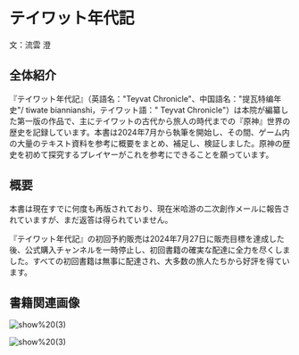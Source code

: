 # テイワット年代記

文：流雲 澄

## 全体紹介

『テイワット年代記』（英語名："Teyvat Chronicle"、中国語名："<span lang="zh-CN">提瓦特编年史</span>"/ <span lang="zh-CN">tiwate biannianshi</span>，テイワット語："<span lang="Teyvat"> Teyvat Chronicle</span>"）は本院が編纂した第一版の作品で、主にテイワットの古代から旅人の時代までの『原神』世界の歴史を記録しています。本書は2024年7月から執筆を開始し、その間、ゲーム内の大量のテキスト資料を参考に概要をまとめ、補足し、検証しました。原神の歴史を初めて探究するプレイヤーがこれを参考にできることを願っています。

## 概要

本書は現在すでに何度も再版されており、現在米哈游の二次創作メールに報告されていますが、まだ返答は得られていません。

『テイワット年代記』の初回予約販売は2024年7月27日に販売目標を達成した後、公式購入チャンネルを一時停止し、初回書籍の確実な配達に全力を尽くしました。すべての初回書籍は無事に配達され、大多数の旅人たちから好評を得ています。

## 書籍関連画像

![show%20(3)](http://tics.voin.ink/show%2520(3).jpg)

![show%20(3)](http://tics.voin.ink/show%2520(3).jpg)
